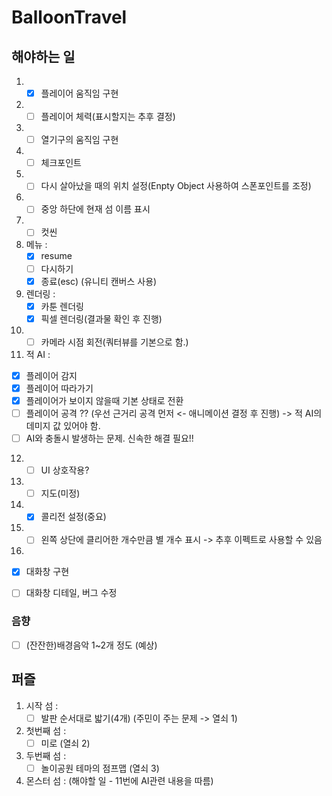 # BalloonTravel

## 해야하는 일

1. - [x] 플레이어 움직임 구현
2. - [ ] 플레이어 체력(표시할지는 추후 결정)
3. - [ ] 열기구의 움직임 구현
4. - [ ] 체크포인트
5. - [ ] 다시 살아났을 때의 위치 설정(Enpty Object 사용하여 스폰포인트를 조정)
6. - [ ] 중앙 하단에 현재 섬 이름 표시
7. - [ ] 컷씬 
8. 메뉴 :  
   - [x] resume
   - [ ] 다시하기
   - [x] 종료(esc) (유니티 캔버스 사용)
9. 렌더링 :
   - [x] 카툰 렌더링  
   - [x] 픽셀 렌더링(결과물 확인 후 진행)
10. - [ ] 카메라 시점 회전(쿼터뷰를 기본으로 함.)
11. 적 AI :
   - [x] 플레이어 감지
   - [x] 플레이어 따라가기
   - [x] 플레이어가 보이지 않을때 기본 상태로 전환
   - [ ] 플레이어 공격 ?? (우선 근거리 공격 먼저 <- 애니메이션 결정 후 진행) -> 적 AI의 데미지 값 있어야 함.
   - [ ] AI와 충돌시 발생하는 문제. 신속한 해결 필요!!
12. - [ ] UI 상호작용?
13. - [ ] 지도(미정)
14. - [x] 콜리전 설정(중요)
15. - [ ] 왼쪽 상단에 클리어한 개수만큼 별 개수 표시 -> 추후 이펙트로 사용할 수 있음
16. 
   - [x] 대화창 구현
   - [ ] 대화창 디테일, 버그 수정



### 음향
- [ ] (잔잔한)배경음악 1~2개 정도 (예상)



## 퍼즐

1. 시작 섬 : 
   - [ ] 발판 순서대로 밟기(4개) (주민이 주는 문제 -> 열쇠 1)
2. 첫번째 섬 : 
   - [ ] 미로 (열쇠 2)
3. 두번째 섬 : 
   - [ ] 놀이공원 테마의 점프맵 (열쇠 3)
4. 몬스터 섬 : (해야할 일 - 11번에 AI관련 내용을 따름)
   
